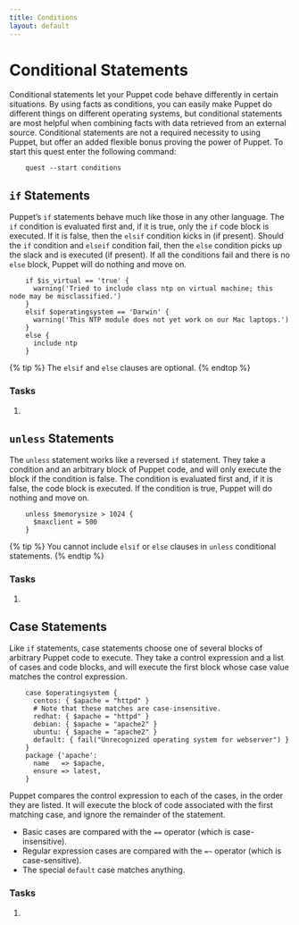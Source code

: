 ```yaml
---
title: Conditions
layout: default
---
```


# Conditional Statements

Conditional statements let your Puppet code behave differently in certain situations. By using facts as conditions, you can easily make Puppet do different things on different operating systems, but conditional statements are most helpful when combining facts with data retrieved from an external source. Conditional statements are not a required necessity to using Puppet, but offer an added flexible bonus proving the power of Puppet. To start this quest enter the following command:

		quest --start conditions

## `if` Statements

Puppet’s `if` statements behave much like those in any other language. The `if` condition is evaluated first and, if it is true, only the `if` code block is executed. If it is false, then the `elsif` condition kicks in (if present). Should the `if` condition and `elseif` condition fail, then the `else` condition picks up the slack and is executed (if present). If all the conditions fail and there is no `else` block, Puppet will do nothing and move on.

		if $is_virtual == 'true' {
		  warning('Tried to include class ntp on virtual machine; this node may be misclassified.')
		}
		elsif $operatingsystem == 'Darwin' {
		  warning('This NTP module does not yet work on our Mac laptops.')
		}
		else {
		  include ntp
		}

{% tip %}
The `elsif` and `else` clauses are optional.
{% endtop %}

### Tasks

1.


## `unless` Statements

The `unless` statement works like a reversed `if` statement. They take a condition and an arbitrary block of Puppet code, and will only execute the block if the condition is false. The condition is evaluated first and, if it is false, the code block is executed. If the condition is true, Puppet will do nothing and move on.

		unless $memorysize > 1024 {
		  $maxclient = 500
		}

{% tip %}
You cannot include `elsif` or `else` clauses in `unless` conditional statements.
{% endtip %}

### Tasks

1.

## Case Statements

Like `if` statements, case statements choose one of several blocks of arbitrary Puppet code to execute. They take a control expression and a list of cases and code blocks, and will execute the first block whose case value matches the control expression.

		case $operatingsystem {
		  centos: { $apache = "httpd" }
		  # Note that these matches are case-insensitive.
		  redhat: { $apache = "httpd" }
		  debian: { $apache = "apache2" }
		  ubuntu: { $apache = "apache2" }
		  default: { fail("Unrecognized operating system for webserver") }
		}
		package {'apache':
		  name   => $apache,
		  ensure => latest,
		}

Puppet compares the control expression to each of the cases, in the order they are listed. It will execute the block of code associated with the first matching case, and ignore the remainder of the statement.

- Basic cases are compared with the `==` operator (which is case-insensitive).
- Regular expression cases are compared with the `=~` operator (which is case-sensitive).
- The special `default` case matches anything.

### Tasks

1. 

